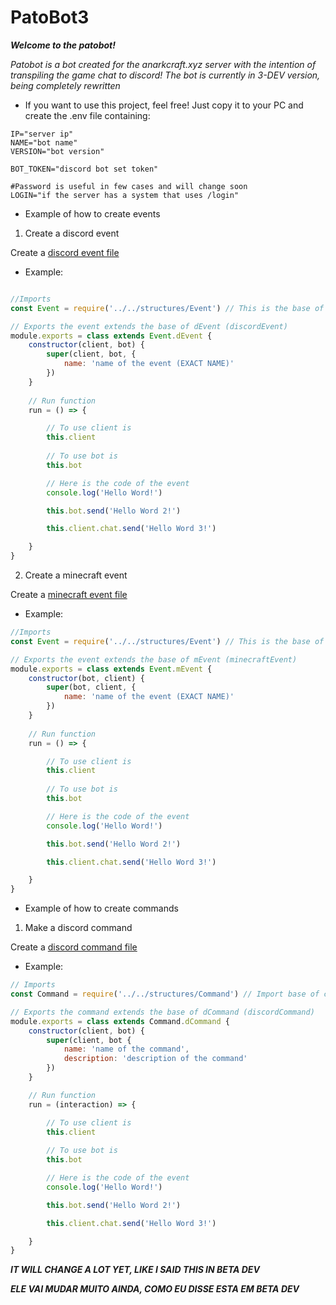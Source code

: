 # PatoBot3
 
***Welcome to the patobot!***

*Patobot is a bot created for the anarkcraft.xyz server
with the intention of transpiling the game chat to discord!
The bot is currently in 3-DEV version, being completely rewritten*

- If you want to use this project, feel free!
Just copy it to your PC and create the .env file containing:

```env
IP="server ip"
NAME="bot name"
VERSION="bot version"

BOT_TOKEN="discord bot set token"

#Password is useful in few cases and will change soon
LOGIN="if the server has a system that uses /login"
```

- Example of how to create events

1. Create a discord event

Create a [discord event file](src/events/discord/)

- Example:

```js

//Imports
const Event = require('../../structures/Event') // This is the base of event

// Exports the event extends the base of dEvent (discordEvent)
module.exports = class extends Event.dEvent {
    constructor(client, bot) {
        super(client, bot, {
            name: 'name of the event (EXACT NAME)'
        })
    }
    
    // Run function
    run = () => {

        // To use client is
        this.client
        
        // To use bot is
        this.bot

        // Here is the code of the event
        console.log('Hello Word!')

        this.bot.send('Hello Word 2!') 

        this.client.chat.send('Hello Word 3!')

    }
}
```

2. Create a minecraft event

Create a [minecraft event file](src/events/minecraft/)

- Example:

```js
//Imports
const Event = require('../../structures/Event') // This is the base of event

// Exports the event extends the base of mEvent (minecraftEvent)
module.exports = class extends Event.mEvent {
    constructor(bot, client) {
        super(bot, client, {
            name: 'name of the event (EXACT NAME)'
        })
    }
    
    // Run function
    run = () => {

        // To use client is
        this.client
        
        // To use bot is
        this.bot

        // Here is the code of the event
        console.log('Hello Word!')

        this.bot.send('Hello Word 2!') 

        this.client.chat.send('Hello Word 3!')

    }
}

```
- Example of how to create commands

1. Make a discord command

Create a [discord command file](/src//commands/discord/)

- Example:

```js
// Imports
const Command = require('../../structures/Command') // Import base of commands

// Exports the command extends the base of dCommand (discordCommand)
module.exports = class extends Command.dCommand { 
    constructor(client, bot) {
        super(client, bot {
            name: 'name of the command',
            description: 'description of the command'
        })
    }

    // Run function
    run = (interaction) => {

        // To use client is
        this.client
        
        // To use bot is
        this.bot

        // Here is the code of the event
        console.log('Hello Word!')

        this.bot.send('Hello Word 2!') 

        this.client.chat.send('Hello Word 3!')

    }
}
```

***IT WILL CHANGE A LOT YET, LIKE I SAID THIS IN BETA DEV***

***ELE VAI MUDAR MUITO AINDA, COMO EU DISSE ESTA EM BETA DEV***